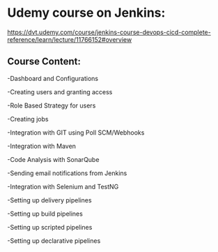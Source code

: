 # Udemy course on Jenkins:
https://dvt.udemy.com/course/jenkins-course-devops-cicd-complete-reference/learn/lecture/11766152#overview

## Course Content:

-Dashboard and Configurations

-Creating users and granting access

-Role Based Strategy for users

-Creating jobs

-Integration with GIT using Poll SCM/Webhooks

-Integration with Maven

-Code Analysis with SonarQube

-Sending email notifications from Jenkins

-Integration with Selenium and TestNG

-Setting up delivery pipelines

-Setting up build pipelines

-Setting up scripted pipelines

-Setting up declarative pipelines
